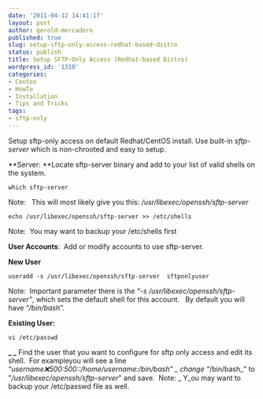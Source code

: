 ```yaml
---
date: '2011-04-12 14:41:17'
layout: post
author: gerold-mercadero
published: true
slug: setup-sftp-only-access-redhat-based-distro
status: publish
title: Setup SFTP-Only Access (Redhat-based Distro)
wordpress_id: '1310'
categories:
- Centos
- HowTo
- Installation
- Tips and Tricks
tags:
- sftp-only
---
```


Setup sftp-only access on default Redhat/CentOS install.  Use built-in _sftp-server_ which is non-chrooted and easy to setup.

**Server: **Locate sftp-server binary and add to your list of valid shells on the system.

`which sftp-server`

Note:   This will most likely give you this: _/usr/libexec/openssh/sftp-server_

`echo /usr/libexec/openssh/sftp-server >> /etc/shells`

Note:  You may want to backup your /etc/shells first

**User Accounts**:  Add or modify accounts to use sftp-server.

**New User**

`useradd -s /usr/libexec/openssh/sftp-server  sftponlyuser`

Note:  Important parameter there is the _“-s /usr/libexec/openssh/sftp-server"_, which sets the default shell for this account.   By default you will have “_/bin/bash_”.

**Existing User:**

`vi /etc/passwd`

**_ _** Find the user that you want to configure for sftp only access and edit its shell.  For exampleyou will see a line “_username:x:500:500::/home/username:/bin/bash” _ change "_/bin/bash_" to "_/usr/libexec/openssh/sftp-server_" and save.  Note: _ Y_ou may want to backup your /etc/passwd file as well.
